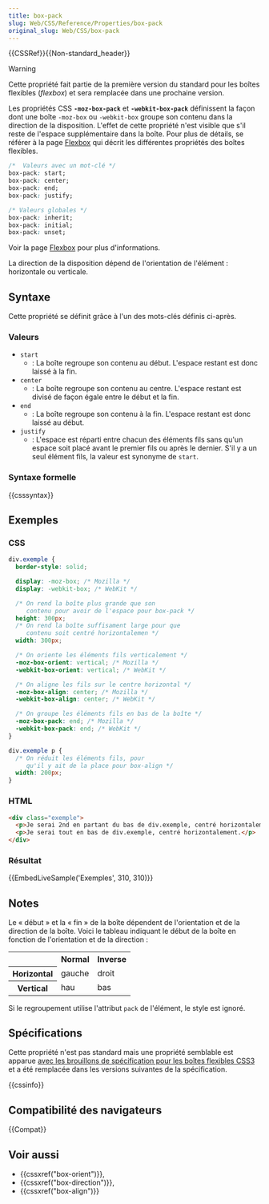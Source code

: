```yaml
---
title: box-pack
slug: Web/CSS/Reference/Properties/box-pack
original_slug: Web/CSS/box-pack
---
```


{{CSSRef}}{{Non-standard_header}}

> [!WARNING]
> Cette propriété fait partie de la première version du standard pour les boîtes flexibles (_flexbox_) et sera remplacée dans une prochaine version.

Les propriétés CSS **`-moz-box-pack`** et **`-webkit-box-pack`** définissent la façon dont une boîte `-moz-box` ou `-webkit-box` groupe son contenu dans la direction de la disposition. L'effet de cette propriété n'est visible que s'il reste de l'espace supplémentaire dans la boîte. Pour plus de détails, se référer à la page [Flexbox](/fr/docs/Web/CSS/CSS_flexible_box_layout/Basic_concepts_of_flexbox) qui décrit les différentes propriétés des boîtes flexibles.

```css
/*  Valeurs avec un mot-clé */
box-pack: start;
box-pack: center;
box-pack: end;
box-pack: justify;

/* Valeurs globales */
box-pack: inherit;
box-pack: initial;
box-pack: unset;
```

Voir la page [Flexbox](/fr/docs/Web/CSS/CSS_flexible_box_layout/Basic_concepts_of_flexbox) pour plus d'informations.

La direction de la disposition dépend de l'orientation de l'élément : horizontale ou verticale.

## Syntaxe

Cette propriété se définit grâce à l'un des mots-clés définis ci-après.

### Valeurs

- `start`
  - : La boîte regroupe son contenu au début. L'espace restant est donc laissé à la fin.
- `center`
  - : La boîte regroupe son contenu au centre. L'espace restant est divisé de façon égale entre le début et la fin.
- `end`
  - : La boîte regroupe son contenu à la fin. L'espace restant est donc laissé au début.
- `justify`
  - : L'espace est réparti entre chacun des éléments fils sans qu'un espace soit placé avant le premier fils ou après le dernier. S'il y a un seul élément fils, la valeur est synonyme de `start`.

### Syntaxe formelle

{{csssyntax}}

## Exemples

### CSS

```css
div.exemple {
  border-style: solid;

  display: -moz-box; /* Mozilla */
  display: -webkit-box; /* WebKit */

  /* On rend la boîte plus grande que son
     contenu pour avoir de l'espace pour box-pack */
  height: 300px;
  /* On rend la boîte suffisament large pour que
     contenu soit centré horizontalemen */
  width: 300px;

  /* On oriente les éléments fils verticalement */
  -moz-box-orient: vertical; /* Mozilla */
  -webkit-box-orient: vertical; /* WebKit */

  /* On aligne les fils sur le centre horizontal */
  -moz-box-align: center; /* Mozilla */
  -webkit-box-align: center; /* WebKit */

  /* On groupe les éléments fils en bas de la boîte */
  -moz-box-pack: end; /* Mozilla */
  -webkit-box-pack: end; /* WebKit */
}

div.exemple p {
  /* On réduit les éléments fils, pour
     qu'il y ait de la place pour box-align */
  width: 200px;
}
```

### HTML

```html
<div class="exemple">
  <p>Je serai 2nd en partant du bas de div.exemple, centré horizontalement.</p>
  <p>Je serai tout en bas de div.exemple, centré horizontalement.</p>
</div>
```

### Résultat

{{EmbedLiveSample('Exemples', 310, 310)}}

## Notes

Le « début » et la « fin » de la boîte dépendent de l'orientation et de la direction de la boîte. Voici le tableau indiquant le début de la boîte en fonction de l'orientation et de la direction :

<table class="standard-table">
  <tbody>
    <tr>
      <th></th>
      <th><strong>Normal</strong></th>
      <th><strong>Inverse</strong></th>
    </tr>
    <tr>
      <th><strong>Horizontal</strong></th>
      <td>gauche</td>
      <td>droit</td>
    </tr>
    <tr>
      <th><strong>Vertical</strong></th>
      <td>hau</td>
      <td>bas</td>
    </tr>
  </tbody>
</table>

Si le regroupement utilise l'attribut `pack` de l'élément, le style est ignoré.

## Spécifications

Cette propriété n'est pas standard mais une propriété semblable est apparue [avec les brouillons de spécification pour les boîtes flexibles CSS3](https://www.w3.org/TR/2009/WD-css3-flexbox-20090723/) et a été remplacée dans les versions suivantes de la spécification.

{{cssinfo}}

## Compatibilité des navigateurs

{{Compat}}

## Voir aussi

- {{cssxref("box-orient")}},
- {{cssxref("box-direction")}},
- {{cssxref("box-align")}}
